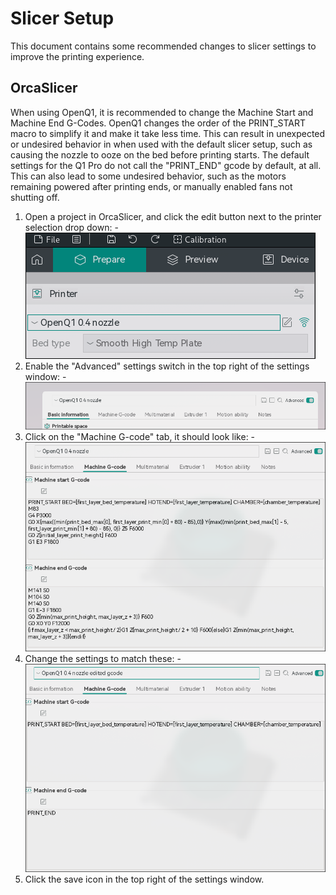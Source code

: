 # Slicer Setup
This document contains some recommended changes to slicer settings to improve the printing experience.

## OrcaSlicer
When using OpenQ1, it is recommended to change the Machine Start and Machine End G-Codes.
OpenQ1 changes the order of the PRINT_START macro to simplify it and make it take less time.
This can result in unexpected or undesired behavior in when used with the default slicer setup, such as causing the nozzle to ooze on the bed before printing starts.
The default settings for the Q1 Pro do not call the "PRINT_END" gcode by default, at all.
This can also lead to some undesired behavior, such as the motors remaining powered after printing ends, or manually enabled fans not shutting off.

1. Open a project in OrcaSlicer, and click the edit button next to the printer selection drop down:
	-![](images/slicer_printer_dropdown.png)
2. Enable the "Advanced" settings switch in the top right of the settings window:
	-![](images/slicer_printer_settings_top.png)
3. Click on the "Machine G-code" tab, it should look like:
	-![](images/slicer_gcode_default.png)
4. Change the settings to match these:
	-![](images/slicer_gcode_custom.png)
5. Click the save icon in the top right of the settings window.

